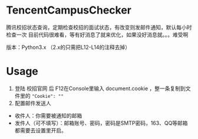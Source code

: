 # TencentCampusChecker
腾讯校招状态查询，定期检查校招的面试状态，有改变则发邮件通知，默认每小时检查一次
目前代码很难看，等有好消息了就来优化，如果没好消息就。。。难受啊

版本：Python3.x （2.x的只需把L12-L14的注释去掉）
# Usage
1. 登陆 校招官网 后 F12在Console里输入 document.cookie ，整一条复制到文件里的
`"Cookie": "" `
2. 配置邮件发送人

- 收件人：你需要被通知的邮箱
- 发件人（可不填写）：邮箱账号、密码，密码是SMTP密码，163、QQ等邮箱都需要去设置里开启。

